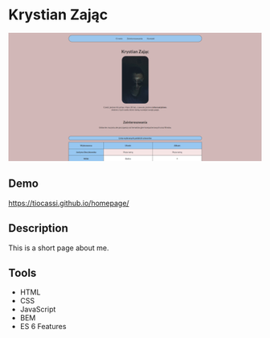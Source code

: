 # Krystian Zając

![Krystian](images/plik1.png)

## Demo 

https://tiocassi.github.io/homepage/

## Description

This is a short page about me.

## Tools
- HTML
- CSS
- JavaScript
- BEM
- ES 6 Features

